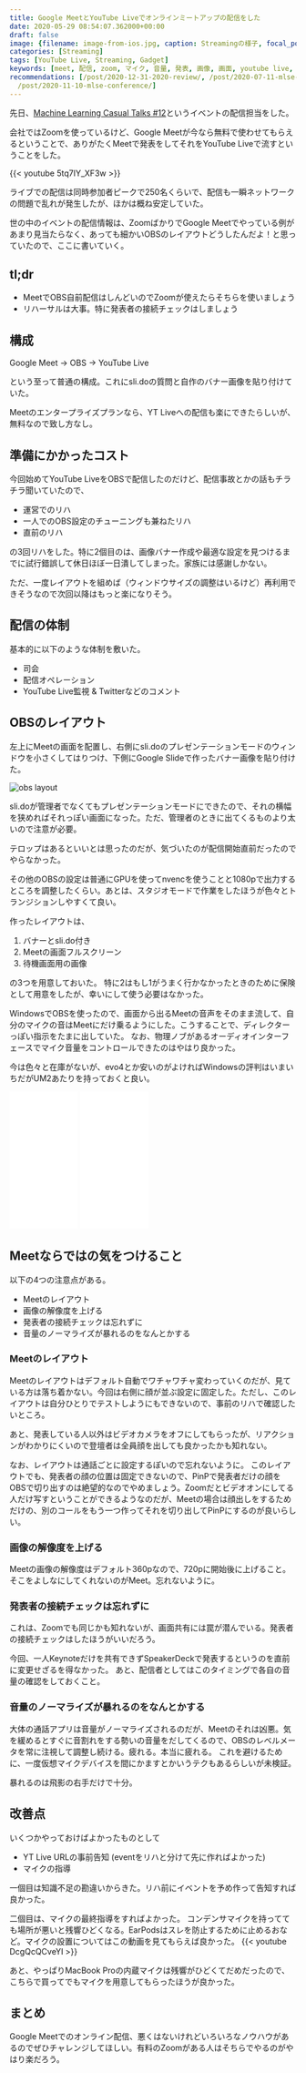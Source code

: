 ```yaml
---
title: Google MeetとYouTube Liveでオンラインミートアップの配信をした
date: 2020-05-29 08:54:07.362000+00:00
draft: false
image: {filename: image-from-ios.jpg, caption: Streamingの様子, focal_point: Smart, preview_only: false}
categories: [Streaming]
tags: [YouTube Live, Streaming, Gadget]
keywords: [meet, 配信, zoom, マイク, 音量, 発表, 画像, 画面, youtube live, 接続]
recommendations: [/post/2020-12-31-2020-review/, /post/2020-07-11-mlse-summer-workshop/,
  /post/2020-11-10-mlse-conference/]
---
```


先日、[Machine Learning Casual Talks #12](https://mlct.connpass.com/event/172550/)というイベントの配信担当をした。

会社ではZoomを使っているけど、Google Meetが今なら無料で使わせてもらえるということで、ありがたくMeetで発表をしてそれをYouTube Liveで流すということをした。

{{< youtube 5tq7IY_XF3w >}}

ライブでの配信は同時参加者ピークで250名くらいで、配信も一瞬ネットワークの問題で乱れが発生したが、ほかは概ね安定していた。

世の中のイベントの配信情報は、ZoomばかりでGoogle Meetでやっている例があまり見当たらなく、あっても細かいOBSのレイアウトどうしたんだよ！と思っていたので、ここに書いていく。

## tl;dr

* MeetでOBS自前配信はしんどいのでZoomが使えたらそちらを使いましょう
* リハーサルは大事。特に発表者の接続チェックはしましょう

## 構成

Google Meet -> OBS -> YouTube Live

という至って普通の構成。これにsli.doの質問と自作のバナー画像を貼り付けていた。

Meetのエンタープライズプランなら、YT Liveへの配信も楽にできたらしいが、無料なので致し方なし。

## 準備にかかったコスト

今回始めてYouTube LiveをOBSで配信したのだけど、配信事故とかの話もチラチラ聞いていたので、

* 運営でのリハ
* 一人でのOBS設定のチューニングも兼ねたリハ
* 直前のリハ

の3回リハをした。特に2個目のは、画像バナー作成や最適な設定を見つけるまでに試行錯誤して休日ほぼ一日潰してしまった。家族には感謝しかない。

ただ、一度レイアウトを組めば（ウィンドウサイズの調整はいるけど）再利用できそうなので次回以降はもっと楽になりそう。

## 配信の体制

基本的に以下のような体制を敷いた。

* 司会
* 配信オペレーション
* YouTube Live監視 & Twitterなどのコメント

## OBSのレイアウト

左上にMeetの画面を配置し、右側にsli.doのプレゼンテーションモードのウィンドウを小さくしてはりつけ、下側にGoogle Slideで作ったバナー画像を貼り付けた。

![obs layout](obs_layout.png)

sli.doが管理者でなくてもプレゼンテーションモードにできたので、それの横幅を狭めればそれっぽい画面になった。ただ、管理者のときに出てくるものより太いので注意が必要。

テロップはあるといいとは思ったのだが、気づいたのが配信開始直前だったのでやらなかった。

その他のOBSの設定は普通にGPUを使ってnvencを使うことと1080pで出力するところを調整したくらい。あとは、スタジオモードで作業をしたほうが色々とトランジションしやすくて良い。

作ったレイアウトは、

1. バナーとsli.do付き
2. Meetの画面フルスクリーン
3. 待機画面用の画像

の3つを用意しておいた。 特に2はもし1がうまく行かなかったときのために保険として用意をしたが、幸いにして使う必要はなかった。

WindowsでOBSを使ったので、画面から出るMeetの音声をそのまま流して、自分のマイクの音はMeetにだけ乗るようにした。こうすることで、ディレクターっぽい指示をたまに出していた。 なお、物理ノブがあるオーディオインターフェースでマイク音量をコントロールできたのはやはり良かった。

今は色々と在庫がないが、evo4とか安いのがよければWindowsの評判はいまいちだがUM2あたりを持っておくと良い。

<iframe style="width:120px;height:240px;" marginwidth="0" marginheight="0" scrolling="no" frameborder="0" src="//rcm-fe.amazon-adsystem.com/e/cm?lt1=_blank&bc1=000000&IS2=1&bg1=FFFFFF&fc1=000000&lc1=0000FF&t=chezou-22&language=ja_JP&o=9&p=8&l=as4&m=amazon&f=ifr&ref=as_ss_li_til&asins=B084BGC5LR&linkId=581c3b4714ca88bc5e3a97177ed7d623"></iframe>

<iframe style="width:120px;height:240px;" marginwidth="0" marginheight="0" scrolling="no" frameborder="0" src="//rcm-fe.amazon-adsystem.com/e/cm?lt1=_blank&bc1=000000&IS2=1&bg1=FFFFFF&fc1=000000&lc1=0000FF&t=chezou-22&language=ja_JP&o=9&p=8&l=as4&m=amazon&f=ifr&ref=as_ss_li_til&asins=B00EK1OTZC&linkId=eea3ad3397591c34a7826b0714a3ec1b"></iframe>

## Meetならではの気をつけること

以下の4つの注意点がある。

* Meetのレイアウト
* 画像の解像度を上げる
* 発表者の接続チェックは忘れずに
* 音量のノーマライズが暴れるのをなんとかする

### Meetのレイアウト

Meetのレイアウトはデフォルト自動でワチャワチャ変わっていくのだが、見ている方は落ち着かない。今回は右側に顔が並ぶ設定に固定した。ただし、このレイアウトは自分ひとりでテストしようにもできないので、事前のリハで確認したいところ。

あと、発表している人以外はビデオカメラをオフにしてもらったが、リアクションがわかりにくいので登壇者は全員顔を出しても良かったかも知れない。

なお、レイアウトは通話ごとに設定するぽいので忘れないように。 このレイアウトでも、発表者の顔の位置は固定できないので、PinPで発表者だけの顔をOBSで切り出すのは絶望的なのでやめましょう。Zoomだとビデオオンにしてる人だけ写すということができるようなのだが、Meetの場合は顔出しをするためだけの、別のコールをもう一つ作ってそれを切り出してPinPにするのが良いらしい。

### 画像の解像度を上げる

Meetの画像の解像度はデフォルト360pなので、720pに開始後に上げること。そこをよしなにしてくれないのがMeet。忘れないように。

### 発表者の接続チェックは忘れずに

これは、Zoomでも同じかも知れないが、画面共有には罠が潜んでいる。発表者の接続チェックはしたほうがいいだろう。

今回、一人Keynoteだけを共有できずSpeakerDeckで発表するというのを直前に変更せざるを得なかった。 あと、配信者としてはこのタイミングで各自の音量の確認をしておくこと。

### 音量のノーマライズが暴れるのをなんとかする

大体の通話アプリは音量がノーマライズされるのだが、Meetのそれは凶悪。気を緩めるとすぐに音割れをする勢いの音量をだしてくるので、OBSのレベルメータを常に注視して調整し続ける。疲れる。本当に疲れる。 これを避けるために、一度仮想マイクデバイスを間にかますとかいうテクもあるらしいが未検証。

暴れるのは飛影の右手だけで十分。

## 改善点

いくつかやっておけばよかったものとして

- YT Live URLの事前告知 (eventをリハと分けて先に作ればよかった)
- マイクの指導

一個目は知識不足の勘違いからきた。リハ前にイベントを予め作って告知すれば良かった。

二個目は、マイクの最終指導をすればよかった。
コンデンサマイクを持ってても場所が悪いと残響ひどくなる。EarPodsはスレを防止するために止めるおなど。マイクの設置についてはこの動画を見てもらえば良かった。
﻿
{{< youtube DcgQcQCveYI >}}

あと、やっぱりMacBook Proの内蔵マイクは残響がひどくてだめだったので、こちらで買ってでもマイクを用意してもらったほうが良かった。


## まとめ

Google Meetでのオンライン配信、悪くはないけれどいろいろなノウハウがあるのでぜひチャレンジしてほしい。有料のZoomがある人はそちらでやるのがやはり楽だろう。
